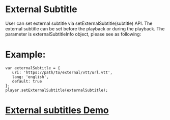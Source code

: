 # External Subtitle
User can set external subtitle via setExternalSubtitle(subtitle) API. The external subtitle can be set before the playback or during the playback. The parameter is externalSubtitleInfo object, please see as following:

# Example:
    var externalSubtitle = {
       uri: 'https://path/to/external/vtt/url.vtt',
       lang: 'english',           
       default: true
    };
    player.setExternalSubtitle(externalSubtitle);
    


# [External subtitles Demo](https://www.visualon.com/index.php/html5-player-external-subtitle-demo/)
